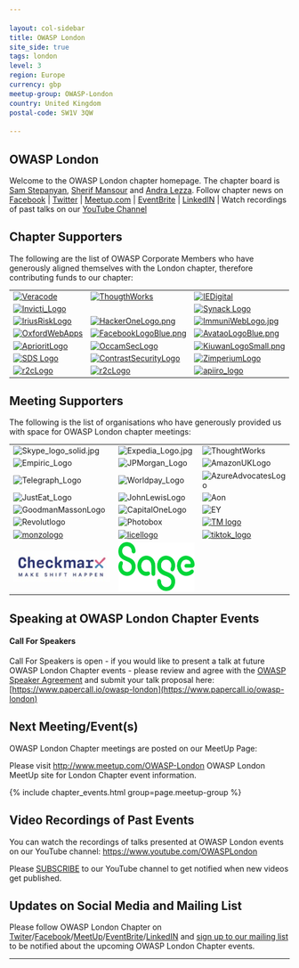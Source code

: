 ```yaml
---

layout: col-sidebar
title: OWASP London
site_side: true
tags: london
level: 3
region: Europe
currency: gbp
meetup-group: OWASP-London
country: United Kingdom
postal-code: SW1V 3QW

---
```

<!-- rebuild 001 -->

OWASP London
-------------
Welcome to the OWASP London chapter homepage. The chapter board is <a href="mailto:sam.stepanyan@owasp.org">Sam Stepanyan</a>, <a href="mailto:sherif.mansour@owasp.org">Sherif Mansour</a> and <a href="mailto:andra.lezza@owasp.org">Andra Lezza</a>. Follow chapter news on [Facebook](https://www.facebook.com/OWASPLondon) | [Twitter](https://twitter.com/owasplondon) | [Meetup.com](https://meetup.com/OWASP-London) | [EventBrite](https://owasplondon.eventbrite.com/) | [LinkedIN](https://uk.linkedin.com/company/owasplondon) | Watch recordings of past talks on our [YouTube Channel](https://youtube.com/OWASPLondon)

Chapter Supporters
----------------
The following are the list of OWASP Corporate Members who have generously aligned themselves with the London chapter, therefore contributing funds to our chapter:

<table cellpadding="15" cellspacing="0">
<tr>
<td>
    <a href="https://www.veracode.com"><img src="assets/images/VeraCode_logo.png" alt="Veracode"/></a>
</td>
<td>
    <a href="https://www.thoughtworks.com"><img src="assets/images/ThoughtWorks-logo.png" alt="ThougthWorks"/></a>
</td>
<td>
    <a href="https://www.iedigital.com"><img src="assets/images/IEDigital-logo.png" alt="IEDigital"/></a>
</td>
</tr>
<tr>
<td>
  <a href="https://www.invicti.com"><img src="assets/images/InvictiLogo.png" width="240" alt="Invicti_Logo"/></a>
</td>
<td>
  <a href="https://www.gdssecurity.com/"><img src="assets/images/GDS_LOGO_SMALL.jpg" alt=""/></a>
</td>
<td>
  <a href="https://www.synack.com"><img src="assets/images/Synack_Logo.jpg" alt="Synack Logo"/></a>
</td>
</tr>
<tr>
<td>
  <a href="https://www.iriusrisk.com"><img src="assets/images/IriusRisk_logo.png" alt="IriusRiskLogo"/></a>
</td>
<td>
  <a href="https://www.hackerone.com"><img src="assets/images/HackerOneLogo.png" alt="HackerOneLogo.png"/></a>
</td>
<td>
  <a href="https://www.immuniweb.com"><img src="assets/images/ImmuniWebLogo.jpg" alt="ImmuniWebLogo.jpg"/></a>
</td>
</tr>
<tr>
<td>
  <a href="https://www.owadigital.co.uk"><img height="48" src="assets/images/owa_logo_2020.png" alt="OxfordWebApps"/></a>
</td>
<td>
  <a href="https://www.facebook.com"><img src="assets/images/FacebookLogoBlue.png" alt="FacebookLogoBlue.png"/></a>
</td>
<td>
  <a href="https://www.avatao.com"><img src="assets/images/AvataoLogoBlue.png" alt="AvataoLogoBlue.png"/></a>
</td>  
</tr>

<tr>
  <td>
   <a href="https://www.apriorit.com"><img src="assets/images/AprioritLogo.png" alt="AprioritLogo"/></a>
  </td>
  <td>
    <a href="https://www.occamsec.com"><img src="assets/images/OccamSecLogo.jpg" alt="OccamSecLogo"/></a>
  </td>
   <td>
       <a href="https://www.kiuwan.com"><img src="assets/images/KiuwanLogoSmall.png" alt="KiuwanLogoSmall.png"/></a>
    </td>
</tr>
  
  <tr>
  <td>
   <a href="https://www.specialistdata.com/"><img src="https://owasp.org/assets/images/corp-member-logo/SpecialistDataSolutionsLogo.png" alt="SDS Logo"/></a>
  </td>
  <td>
    <a href="https://www.contrastsecurity.com/"><img src="assets/images/contrast_sec_logo.png" alt="ContrastSecurityLogo"/></a>
  </td>
   <td>
       <a href="https://zimperium.com"><img src="assets/images/zimperium-logo.png" width="240" alt="ZimperiumLogo"/></a>
    </td>
</tr>
 
<tr>
    <td>
       <a href="https://r2c.dev"><img src="assets/images/SemgrepLogo.png" width="240" alt="r2cLogo"/></a>
    </td>
   <td>
      <a href ="https://threatspike.com"><img src="assets/images/threatspikelogo.png" width="240" alt="r2cLogo"/></a>
    </td>
     <td>
       <a href ="https://apiiro.com)"><img src="assets/images/apiiro_logo.png" alt="apiiro_logo"/></a>
    </td>
  </tr>   
</table>




Meeting Supporters
----------------

The following is the list of organisations who have generously provided us with space for OWASP London chapter meetings:

<table cellpadding="10" cellspacing="0" border="0">
<tr>
<td>
<img src="assets/images/Skype_logo_solid.jpg" alt="Skype_logo_solid.jpg"/>

</td>
<td>
<img src="assets/images/Expedia_Logo.jpg" alt="Expedia_Logo.jpg"/>

</td>
<td>
<img src="assets/images/ThoughtWorks-logo.png" alt="ThoughtWorks"/>

</td>
</tr>
<tr>
<td>
<img src="assets/images/Empiric_Logo.jpg" alt="Empiric_Logo"/>

</td>
<td>
<img src="assets/images/JPMorgan_Logo.jpg" alt="JPMorgan_Logo"/>

</td>
<td>
<img src="assets/images/AmazonUKLogo.jpg" alt="AmazonUKLogo"/>

</td>
</tr>
<tr>
<td>
<img src="assets/images/Telegraph_Logo.png" alt="Telegraph_Logo"/>

</td>
<td>
<img src="assets/images/Worldpay_Logo.png" alt="Worldpay_Logo"/>

</td>
<td>

<img src="assets/images/AzureAdvocatesLogo.png" alt="AzureAdvocatesLogo"/>

</td>
</tr>
<tr>
<td>
<img src="assets/images/JustEat_Logo.png" alt="JustEat_Logo"/>

</td>
<td>
<img src="assets/images/JohnLewisLogo.jpg" alt="JohnLewisLogo"/>

</td>
<td>
  <img src="assets/images/AonLogo.png" alt="Aon"/>
</td>
</tr>

<tr>
<td>
<img src="assets/images/GoodmanMassonLogo.jpg" alt="GoodmanMassonLogo"/>
</td>
<td>
<img src="assets/images/CapitalOneLogo.png" alt="CapitalOneLogo"/>
</td>
<td>
<img src="assets/images/EYLogo.png" alt="EY"/>
</td>
</tr>
  <tr>
    <td><img src="assets/images/Revolut_White_BG-B-P0.5.png" alt="Revolutlogo"/></td>
    <td><img src="assets/images/Photobox_logo.jpg" alt="Photobox"/></td>
    <td><a href="https://thoughtmachine.com"><img src="assets/images/TM_Logo_Black_200.png" alt="TM logo"/></a></td>
  </tr>
   <tr>
     <td><a href="https://monzo.com"><img src="assets/images/monzo.png" height="88" alt="monzologo"/></a></td>
     <td><a href="https://licelus.com"><img src="assets/images/licel_logo.png" height="88" alt="licellogo"/></a></td>
     <td><a href="https://tiktok"><img src="assets/images/tiktok_logo.png" alt="tiktok_logo"/></a></td>
  </tr>
  <tr>
      <td><a href="https://www.checkmarx.com/"><img src="assets/images/Checkmarx_Logo.jpg" width="200" alt="checkmarxlogo"/></a></td>
      <td><a href="https://www.sage.com/en-gb/"><img src="assets/images/Sage-logo_svg.svg" height="88" alt="sagelogo"/></a></td>
      <td></td>
  </tr>
</table>

Speaking at OWASP London Chapter Events
---------------------------------------

#### Call For Speakers

Call For Speakers is open - if you would like to present a talk at future OWASP London Chapter events - please review and agree with the [OWASP Speaker Agreement](https://owasp.org/www-policy/legal/speaker-agreement) and submit your talk proposal here: [https://www.papercall.io/owasp-london](https://www.papercall.io/owasp-london)

Next Meeting/Event(s)
---------------------

[//]: # (Comment: When updating the next event info also update the next event tab)


OWASP London Chapter meetings are posted on our MeetUp Page:

Please visit <a href="http://www.meetup.com/OWASP-London">http://www.meetup.com/OWASP-London</a> OWASP London MeetUp site for London Chapter event information.

{% include chapter_events.html group=page.meetup-group %}

Video Recordings of Past Events
--------------------------------
You can watch the recordings of talks presented at OWASP London events on our YouTube channel: https://www.youtube.com/OWASPLondon

Please [SUBSCRIBE](https://www.youtube.com/OWASPLondon?sub_confirmation=1) to our YouTube channel to get notified when new videos get published.

Updates on Social Media and Mailing List
---------------------
Please follow OWASP London Chapter on <a href="https://twitter.com/OWASPLondon">Twiter</a>/<a href="https://facebook.com/OWASPLondon">Facebook</a>/<a href="https://meetup.com/OWASP-London">MeetUp</a>/<a href="https://owasplondon.eventbrite.com">EventBrite</a>/<a href="https://www.linkedin.com/company/owasplondon">LinkedIN</a> and <a href="https://groups.google.com/a/owasp.org/forum/#!forum/london-chapter/join">sign up to our mailing list</a> to be notified about the upcoming OWASP London Chapter events.

---

